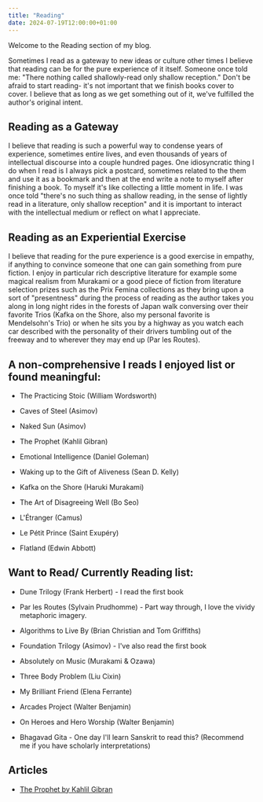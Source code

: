 ```yaml
---
title: "Reading"
date: 2024-07-19T12:00:00+01:00
---
```


Welcome to the Reading section of my blog. 

Sometimes I read as a gateway to new ideas or culture other times I believe that reading can be for the pure experience of it itself. Someone once told me: "There nothing called shallowly-read only shallow reception." Don't be afraid to start reading- it's not important that we finish books cover to cover. I believe that as long as we get something out of it, we've fulfilled the author's original intent.

## Reading as a Gateway

I believe that reading is such a powerful way to condense years of experience, sometimes entire lives, and even thousands of years of intellectual discourse into a couple hundred pages. One idiosyncratic thing I do when I read is I always pick a postcard, sometimes related to the them and use it as a bookmark and then at the end write a note to myself after finishing a book. To myself it's like collecting a little moment in life. I was once told "there's no such thing as shallow reading, in the sense of lightly read in a literature, only shallow reception" and it is important to interact with the intellectual medium or reflect on what I appreciate. 

## Reading as an Experiential Exercise

I believe that reading for the pure experience is a good exercise in empathy, if anything to convince someone that one can gain something from pure fiction. I enjoy in particular rich descriptive literature for example some magical realism from Murakami or a good piece of fiction from literature selection prizes such as the Prix Femina collections as they bring upon a sort of "presentness" during the process of reading as the author takes you along in long night rides in the forests of Japan walk conversing over their favorite Trios (Kafka on the Shore, also my personal favorite is Mendelsohn's Trio) or when he sits you by a highway as you watch each car described with the personality of their drivers tumbling out of the freeway and to wherever they may end up (Par les Routes).

## A non-comprehensive I reads I enjoyed list or found meaningful:

- The Practicing Stoic (William Wordsworth)
  
- Caves of Steel (Asimov)
  
- Naked Sun (Asimov)
  
- The Prophet (Kahlil Gibran)
  
- Emotional Intelligence (Daniel Goleman)

- Waking up to the Gift of Aliveness (Sean D. Kelly)

- Kafka on the Shore (Haruki Murakami)

- The Art of Disagreeing Well (Bo Seo)

- L'Étranger (Camus)

- Le Pétit Prince (Saint Exupéry)

- Flatland (Edwin Abbott)


## Want to Read/ Currently Reading list:

- Dune Trilogy (Frank Herbert) - I read the first book

- Par les Routes (Sylvain Prudhomme) - Part way through, I love the vividy metaphoric imagery.
  
- Algorithms to Live By (Brian Christian and Tom Griffiths)

- Foundation Trilogy (Asimov) - I've also read the first book

- Absolutely on Music (Murakami & Ozawa)
  
- Three Body Problem (Liu Cixin)

- My Brilliant Friend (Elena Ferrante)

- Arcades Project (Walter Benjamin)

- On Heroes and Hero Worship (Walter Benjamin)

- Bhagavad Gita - One day I'll learn Sanskrit to read this? (Recommend me if you have scholarly interpretations)


## Articles

- [The Prophet by Kahlil Gibran](/blog/reading/the-prophet/)